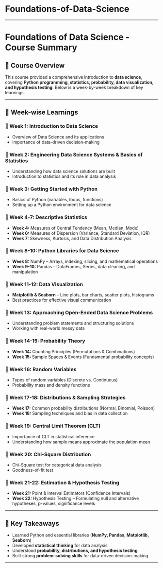 # Foundations-of-Data-Science



---

# **Foundations of Data Science - Course Summary**

## 📌 **Course Overview**  
This course provided a comprehensive introduction to **data science**, covering **Python programming, statistics, probability, data visualization, and hypothesis testing**. Below is a week-by-week breakdown of key learnings.

---

## **📅 Week-wise Learnings**

### **🔹 Week 1: Introduction to Data Science**  
- Overview of Data Science and its applications  
- Importance of data-driven decision-making  

### **🔹 Week 2: Engineering Data Science Systems & Basics of Statistics**  
- Understanding how data science solutions are built  
- Introduction to statistics and its role in data analysis  

### **🔹 Week 3: Getting Started with Python**  
- Basics of Python (variables, loops, functions)  
- Setting up a Python environment for data science  

### **🔹 Week 4-7: Descriptive Statistics**  
- **Week 4:** Measures of Central Tendency (Mean, Median, Mode)  
- **Week 6:** Measures of Dispersion (Variance, Standard Deviation, IQR)  
- **Week 7:** Skewness, Kurtosis, and Data Distribution Analysis  

### **🔹 Week 8-10: Python Libraries for Data Science**  
- **Week 8:** NumPy – Arrays, indexing, slicing, and mathematical operations  
- **Week 9-10:** Pandas – DataFrames, Series, data cleaning, and manipulation  

### **🔹 Week 11-12: Data Visualization**  
- **Matplotlib & Seaborn** – Line plots, bar charts, scatter plots, histograms  
- Best practices for effective visual communication  

### **🔹 Week 13: Approaching Open-Ended Data Science Problems**  
- Understanding problem statements and structuring solutions  
- Working with real-world messy data  

### **🔹 Week 14-15: Probability Theory**  
- **Week 14:** Counting Principles (Permutations & Combinations)  
- **Week 15:** Sample Spaces & Events (Fundamental probability concepts)  

### **🔹 Week 16: Random Variables**  
- Types of random variables (Discrete vs. Continuous)  
- Probability mass and density functions  

### **🔹 Week 17-18: Distributions & Sampling Strategies**  
- **Week 17:** Common probability distributions (Normal, Binomial, Poisson)  
- **Week 18:** Sampling techniques and bias in data collection  

### **🔹 Week 19: Central Limit Theorem (CLT)**  
- Importance of CLT in statistical inference  
- Understanding how sample means approximate the population mean  

### **🔹 Week 20: Chi-Square Distribution**  
- Chi-Square test for categorical data analysis  
- Goodness-of-fit test  

### **🔹 Week 21-22: Estimation & Hypothesis Testing**  
- **Week 21:** Point & Interval Estimators (Confidence Intervals)  
- **Week 22:** Hypothesis Testing – Formulating null and alternative hypotheses, p-values, significance levels  

---

## **🚀 Key Takeaways**
- Learned Python and essential libraries (**NumPy, Pandas, Matplotlib, Seaborn**)  
- Developed **statistical thinking** for data analysis  
- Understood **probability, distributions, and hypothesis testing**  
- Built strong **problem-solving skills** for data-driven decision-making  

---

